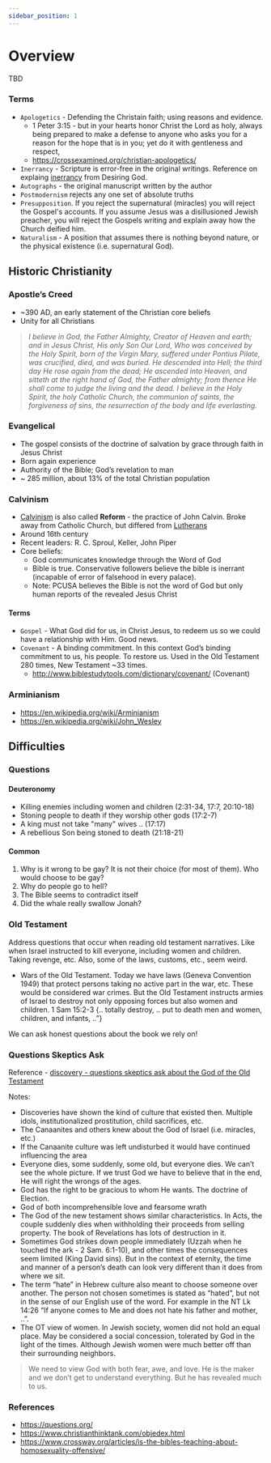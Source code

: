```yaml
---
sidebar_position: 1
---
```


# Overview
TBD

### Terms

- `Apologetics` -  Defending the Christain faith; using reasons and evidence.
  - 1 Peter 3:15 -  but in your hearts honor Christ the Lord as holy, always being prepared to make a defense to anyone who asks you for a reason for the hope that is in you; yet do it with gentleness and respect,
  - https://crossexamined.org/christian-apologetics/
- `Inerrancy` - Scripture is error-free in the original writings. Reference on explaing [inerrancy](https://www.desiringgod.org/interviews/what-is-inerrancy) from Desiring God.
- `Autographs` - the original manuscript written by the author
- `Postmodernism` rejects any one set of absolute truths
- `Presupposition`.  If you reject the supernatural (miracles) you will reject the Gospel's accounts. If you assume Jesus was a disillusioned Jewish preacher, you will reject the Gospels writing and explain away how the Church deified him.
- `Naturalism` - A position that assumes there is nothing beyond nature, or the physical existence (i.e. supernatural God).


## Historic Christianity

### Apostle’s Creed
- ~390 AD, an early statement of the Christian core beliefs
- Unity for all Christians

> *I believe in God, the Father Almighty, Creator of Heaven and earth;
and in Jesus Christ, His only Son Our Lord,
Who was conceived by the Holy Spirit, born of the Virgin Mary, suffered under Pontius Pilate, was crucified, died, and was buried.
He descended into Hell; the third day He rose again from the dead;
He ascended into Heaven, and sitteth at the right hand of God, the Father almighty; from thence He shall come to judge the living and the dead.
I believe in the Holy Spirit, the holy Catholic Church, the communion of saints, the forgiveness of sins, the resurrection of the body and life everlasting.*


### Evangelical
- The gospel consists of the doctrine of salvation by grace through faith in Jesus Christ
- Born again experience
- Authority of the Bible; God’s revelation to man
- ~ 285 million, about 13% of the total Christian population

### Calvinism
- [Calvinism](https://en.wikipedia.org/wiki/Calvinism) is also called **Reform** - the practice of John Calvin. Broke away from Catholic Church, but differed from [Lutherans](https://en.wikipedia.org/wiki/Lutheranism)
- Around 16th century
- Recent leaders: R. C. Sproul, Keller, John Piper
- Core beliefs:
  - God communicates knowledge through the Word of God
  - Bible is true. Conservative followers believe the bible is inerrant (incapable of error of falsehood in every palace).
  - Note: PCUSA believes the Bible is not the word of God but only human reports of the revealed Jesus Christ

#### Terms
- `Gospel` - What God did for us, in Christ Jesus, to redeem us so we could have a relationship with Him. Good news.
- `Covenant` - A binding commitment. In this context God’s binding commitment to us, his people. To restore us. Used in the Old Testament 280 times, New Testament ~33 times.
  - http://www.biblestudytools.com/dictionary/covenant/ (Covenant)

### Arminianism

- https://en.wikipedia.org/wiki/Arminianism
- https://en.wikipedia.org/wiki/John_Wesley

## Difficulties

### Questions

#### Deuteronomy
- Killing enemies including women and children (2:31-34, 17:7, 20:10-18)
- Stoning people to death if they worship other gods (17:2-7)
- A king must not take "many" wives .. (17:17)
- A rebellious Son being stoned to death (21:18-21)

#### Common

1. Why is it wrong to be gay? It is not their choice (for most of them). Who would choose to be gay?
2. Why do people go to hell?
3. The Bible seems to contradict itself
4. Did the whale really swallow Jonah?

### Old Testament
Address questions that occur when reading old testament narratives. Like when Israel instructed to kill everyone, including women and children. Taking revenge, etc. Also, some of the laws, customs, etc., seem weird.

- Wars of the Old Testament. Today we have laws (Geneva Convention 1949) that protect persons taking no active part in the war, etc. These would be considered war crimes. But the Old Testament instructs armies of Israel to destroy not only opposing forces but also women and children. 1 Sam 15:2-3 {.. totally destroy, .. put to death men and women, children, and infants, ..”}

We can ask honest questions about the book we rely on!

### Questions Skeptics Ask
Reference - [discovery - questions skeptics ask about the God of the Old Testament](http://web001.rbc.org/pdf/discovery-series/questions-skeptics-ask-about-the-god-of-the-old-testament.pdf)

Notes:
- Discoveries have shown the kind of culture that existed then. Multiple idols, institutionalized prostitution, child sacrifices, etc.
- The Canaanites and others knew about the God of Israel (i.e. miracles, etc.)
- If the Canaanite culture was left undisturbed it would have continued influencing the area
- Everyone dies, some suddenly, some old, but everyone dies. We can’t see the whole picture. If we trust God we have to believe that in the end, He will right the wrongs of the ages.
- God has the right to be gracious to whom He wants. The doctrine of Election.
- God of both incomprehensible love and fearsome wrath
- The God of the new testament shows similar characteristics. In Acts, the couple suddenly dies when withholding their proceeds from selling property. The book of Revelations has lots of destruction in it.
- Sometimes God strikes down people immediately (Uzzah when he touched the ark - 2 Sam. 6:1-10), and other times the consequences seem limited (King David sins). But in the context of eternity, the time and manner of a person’s death can look very different than it does from where we sit.
- The term “hate” in Hebrew culture also meant to choose someone over another. The person not chosen sometimes is stated as “hated”, but not in the sense of our English use of the word. For example in the NT Lk 14:26 “If anyone comes to Me and does not hate his father and mother, ..”.
- The OT view of women. In Jewish society, women did not hold an equal place. May be considered a social concession, tolerated by God in the light of the times. Although Jewish women were much better off than their surrounding neighbors.

> We need to view God with both fear, awe, and love. He is the maker and we don’t get to understand everything. But he has revealed much to us.

### References

- https://questions.org/
- https://www.christianthinktank.com/objedex.html
- https://www.crossway.org/articles/is-the-bibles-teaching-about-homosexuality-offensive/
